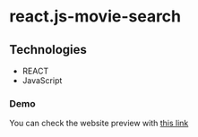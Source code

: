 # react.js-movie-search

## Technologies

* REACT
* JavaScript

### Demo

You can check the website preview with [this link](https://vladyani.github.io/reactjs-movies-search/)